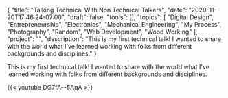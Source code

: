 {
    "title": "Talking Technical With Non Technical Talkers",
    "date": "2020-11-20T17:46:24-07:00",
    "draft": false,
    "tools": [],
    "topics": [
        "Digital Design",
        "Entrepreneurship",
        "Electronics",
        "Mechanical Engineering",
        "My Process",
        "Photography",
        "Random",
        "Web Development",
        "Wood Working"
    ],
    "project": "",
    "description": "This is my first technical talk! I wanted to share with the world what I've learned working with folks from different backgrounds and disciplines."
}

This is my first technical talk! I wanted to share with the world what I've learned working with folks from different backgrounds and disciplines.

{{< youtube DG7fA--5AqA >}} 

